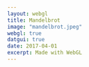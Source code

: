 ```yaml
---
layout: webgl
title: Mandelbrot
image: "mandelbrot.jpeg"
webgl: true
datgui: true
date: 2017-04-01
excerpt: Made with WebGL
---
```


<script id='vs_script' type='x-shader/x-vertex'>
   attribute vec3 aPos;
   varying   vec3 vPos;
   void main() {
      gl_Position = vec4(aPos, 1.0);  // Set position of vertex in image.
      vPos = aPos;                    // Copy pos to a varying variable to
   }                                  //   interpolate it across pixels.
</script>

<script id='fs_script' type='x-shader/x-fragment'>
varying vec3 vPos;       // Pixel position
uniform float uTime;     // Time
uniform float uAspc;

uniform int u_iterations;
uniform float u_variation;
uniform float u_threshold;
uniform vec3 u_color;
uniform bool u_smooth_coloring;


vec3 simple_mandelbrot(vec2 p){
    vec3 c = vec3(0.0, 0.0, 0.0);
    float l = 1.0;
    vec2 z = vec2(0.0);
    for(int i = 0 ; i < 1000000; i++)
    {
        z = vec2( z.x*z.x - z.y*z.y, 2.0*z.x*z.y ) + p;
        if( dot(z,z) > u_threshold)
        {
            c += 0.5 + 0.5 * cos(l * u_variation + u_color);
            break;
        }
        if( i > u_iterations)
        {
            break;
        }
        l += 1.0;
    }
    return c;
}

vec3 smooth_mandelbrot(vec2 p){
    vec3 c = vec3(0.0, 0.0, 0.0);
    float l = 1.0;
    vec2 z = vec2(0.0);
    for(int i = 0 ; i < 1000000; i++)
    {
        z = vec2( z.x*z.x - z.y*z.y, 2.0*z.x*z.y ) + p;
        if( dot(z,z) > u_threshold)
        {
            float modulus = sqrt(dot(z, z));
            float mu = l - (log(log(modulus))) / log(2.0);
            c += 0.5 + 0.5 * cos(mu * u_variation + u_color);
            break;
        }
        if( i > u_iterations)
        {
            break;
        }
        l += 1.0;
    }
    return c;
}
void main() {
    vec3 nvPos = vPos;
    nvPos.x = vPos.x / uAspc;
    nvPos.x -= 0.5;
    if(u_smooth_coloring){
        gl_FragColor = vec4( smooth_mandelbrot(nvPos.xy), 1.0 );
    } else {
        gl_FragColor = vec4( simple_mandelbrot(nvPos.xy), 1.0 );
    }
}

</script>

<script>
window.onload = function(){
    var vs = vs_script.innerHTML, fs = fs_script.innerHTML;

    var text = {
        iterations: 100,
        color: [93, 117, 179],
        variation: 0.2,
        threshold: 100.0,
        smooth_coloring: true,
        Init: function(gl, program) {
            this.u_iterations = gl.getUniformLocation(program, "u_iterations");
            this.u_variation = gl.getUniformLocation(program, "u_variation");
            this.u_color = gl.getUniformLocation(program, "u_color");
            this.u_threshold = gl.getUniformLocation(program, "u_threshold");
            this.u_smooth_coloring = gl.getUniformLocation(program, "u_smooth_coloring");
        },
        Update: function(gl) {
            gl.uniform3fv(this.u_color, this.color);
            gl.uniform1i(this.u_iterations, this.iterations);
            gl.uniform1f(this.u_variation, this.variation);
            gl.uniform1f(this.u_threshold, this.threshold);
            gl.uniform1f(this.u_smooth_coloring, this.smooth_coloring);
        },
        random: function(){
            this.iterations = Math.random() * 100 + 1;
            this.variation = Math.random();
            this.threshold = Math.random() * 95 + 5;
            this.color = [Math.random() * 255, Math.random() * 255, Math.random() * 255];
            this.smooth_coloring = Math.random() > 0.5 ? true : false;
        }
    };

    var gui = new dat.GUI();
    gui.addColor(text, 'color').listen();
    gui.add(text, 'iterations', 1, 100).listen();
    gui.add(text, 'variation', 0, 1).listen();
    gui.add(text, 'threshold', 5, 100).listen();
    gui.add(text, 'smooth_coloring').listen();
    gui.add(text, 'random');


    gl_start(canvas, vs, fs, text);
};
</script>
